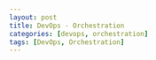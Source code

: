 ```yaml
---
layout: post
title: DevOps - Orchestration
categories: [devops, orchestration]
tags: [DevOps, Orchestration]
---
```

